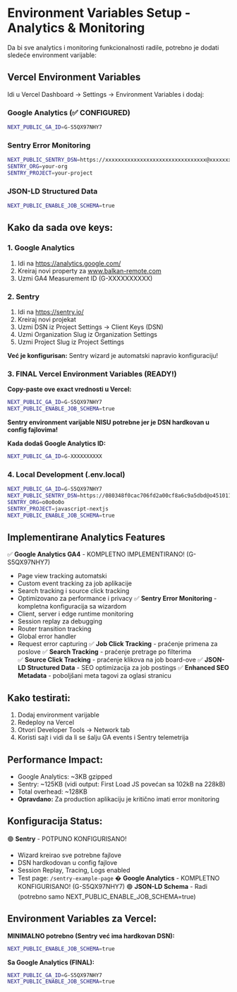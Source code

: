 # Environment Variables Setup - Analytics & Monitoring

Da bi sve analytics i monitoring funkcionalnosti radile, potrebno je dodati sledeće environment varijable:

## Vercel Environment Variables

Idi u Vercel Dashboard → Settings → Environment Variables i dodaj:

### Google Analytics (✅ CONFIGURED)
```bash
NEXT_PUBLIC_GA_ID=G-S5QX97NHY7
```
### Sentry Error Monitoring
```bash
NEXT_PUBLIC_SENTRY_DSN=https://xxxxxxxxxxxxxxxxxxxxxxxxxxxxxxxx@xxxxxxx.ingest.sentry.io/xxxxxxx
SENTRY_ORG=your-org
SENTRY_PROJECT=your-project
```

### JSON-LD Structured Data
```bash
NEXT_PUBLIC_ENABLE_JOB_SCHEMA=true
```

## Kako da sada ove keys:

### 1. Google Analytics
1. Idi na https://analytics.google.com/
2. Kreiraj novi property za www.balkan-remote.com
3. Uzmi GA4 Measurement ID (G-XXXXXXXXXX)

### 2. Sentry
1. Idi na https://sentry.io/
2. Kreiraj novi projekat
3. Uzmi DSN iz Project Settings → Client Keys (DSN)
4. Uzmi Organization Slug iz Organization Settings
5. Uzmi Project Slug iz Project Settings

**Već je konfigurisan:** Sentry wizard je automatski napravio konfiguraciju!

### 3. FINAL Vercel Environment Variables (READY!)
**Copy-paste ove exact vrednosti u Vercel:**

```bash
NEXT_PUBLIC_GA_ID=G-S5QX97NHY7
NEXT_PUBLIC_ENABLE_JOB_SCHEMA=true
```

**Sentry environment varijable NISU potrebne jer je DSN hardkovan u config fajlovima!**

**Kada dodaš Google Analytics ID:**
```bash
NEXT_PUBLIC_GA_ID=G-XXXXXXXXXX
```

### 4. Local Development (.env.local)
```bash
NEXT_PUBLIC_GA_ID=G-S5QX97NHY7
NEXT_PUBLIC_SENTRY_DSN=https://080348f0cac706fd2a00cf8a6c9a5dbd@o4510118899482624.ingest.de.sentry.io/4510118900990032
SENTRY_ORG=o0o0o0o
SENTRY_PROJECT=javascript-nextjs
NEXT_PUBLIC_ENABLE_JOB_SCHEMA=true
```

## Implementirane Analytics Features

✅ **Google Analytics GA4** - KOMPLETNO IMPLEMENTIRANO! (G-S5QX97NHY7)
  - Page view tracking automatski
  - Custom event tracking za job aplikacije
  - Search tracking i source click tracking
  - Optimizovano za performance i privacy
✅ **Sentry Error Monitoring** - kompletna konfiguracija sa wizardom
  - Client, server i edge runtime monitoring
  - Session replay za debugging  
  - Router transition tracking
  - Global error handler
  - Request error capturing
✅ **Job Click Tracking** - praćenje primena za poslove
✅ **Search Tracking** - praćenje pretrage po filterima  
✅ **Source Click Tracking** - praćenje klikova na job board-ove
✅ **JSON-LD Structured Data** - SEO optimizacija za job postings
✅ **Enhanced SEO Metadata** - poboljšani meta tagovi za oglasi stranicu

## Kako testirati:

1. Dodaj environment varijable
2. Redeploy na Vercel
3. Otvori Developer Tools → Network tab
4. Koristi sajt i vidi da li se šalju GA events i Sentry telemetrija

## Performance Impact:

- Google Analytics: ~3KB gzipped
- Sentry: ~125KB (vidi output: First Load JS povećan sa 102kB na 228kB)
- Total overhead: ~128KB
- **Opravdano:** Za production aplikaciju je kritično imati error monitoring

## Konfiguracija Status:

🟢 **Sentry** - POTPUNO KONFIGURISANO! 
  - Wizard kreirao sve potrebne fajlove
  - DSN hardkodovan u config fajlove  
  - Session Replay, Tracing, Logs enabled
  - Test page: `/sentry-example-page`
� **Google Analytics** - KOMPLETNO KONFIGURISANO! (G-S5QX97NHY7)
🟢 **JSON-LD Schema** - Radi (potrebno samo NEXT_PUBLIC_ENABLE_JOB_SCHEMA=true)

## Environment Variables za Vercel:

**MINIMALNO potrebno (Sentry već ima hardkovan DSN):**
```bash
NEXT_PUBLIC_ENABLE_JOB_SCHEMA=true
```

**Sa Google Analytics (FINAL):**
```bash
NEXT_PUBLIC_GA_ID=G-S5QX97NHY7
NEXT_PUBLIC_ENABLE_JOB_SCHEMA=true
```

